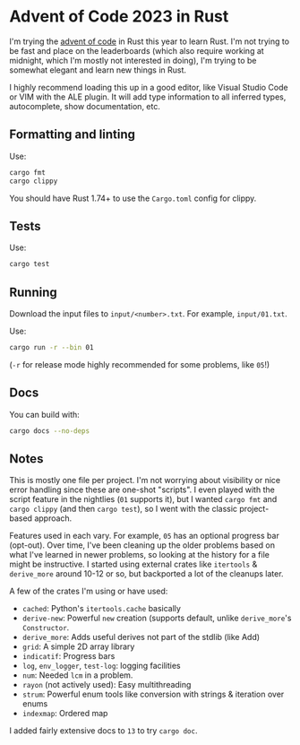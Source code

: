 # Advent of Code 2023 in Rust

I'm trying the [advent of code](https://adventofcode.com/2023) in Rust this
year to learn Rust. I'm not trying to be fast and place on the leaderboards
(which also require working at midnight, which I'm mostly not interested in
doing), I'm trying to be somewhat elegant and learn new things in Rust.

I highly recommend loading this up in a good editor, like Visual Studio Code or
VIM with the ALE plugin. It will add type information to all inferred types,
autocomplete, show documentation, etc.

## Formatting and linting

Use:

```bash
cargo fmt
cargo clippy
```

You should have Rust 1.74+ to use the `Cargo.toml` config for clippy.

## Tests

Use:

```bash
cargo test
```

## Running

Download the input files to `input/<number>.txt`. For example, `input/01.txt`.

Use:

```bash
cargo run -r --bin 01
```

(`-r` for release mode highly recommended for some problems, like `05`!)


## Docs

You can build with:

```bash
cargo docs --no-deps
```

## Notes

This is mostly one file per project. I'm not worrying about visibility or nice
error handling since these are one-shot "scripts". I even played with the script
feature in the nightlies (`01` supports it), but I wanted `cargo fmt` and
`cargo clippy` (and then `cargo test`), so I went with the classic project-based
approach.

Features used in each vary. For example, `05` has an optional progress bar
(opt-out). Over time, I've been cleaning up the older problems based on what
I've learned in newer problems, so looking at the history for a file might be
instructive.  I started using external crates like `itertools` & `derive_more`
around 10-12 or so, but backported a lot of the cleanups later.

A few of the crates I'm using or have used:

- `cached`: Python's `itertools.cache` basically
- `derive-new`: Powerful `new` creation (supports default, unlike `derive_more`'s `Constructor`.
- `derive_more`: Adds useful derives not part of the stdlib (like Add)
- `grid`: A simple 2D array library
- `indicatif`: Progress bars
- `log`, `env_logger`, `test-log`: logging facilities
- `num`: Needed `lcm` in a problem.
- `rayon` (not actively used): Easy multithreading
- `strum`: Powerful enum tools like conversion with strings & iteration over enums
- `indexmap`: Ordered map

I added fairly extensive docs to `13` to try `cargo doc`.
